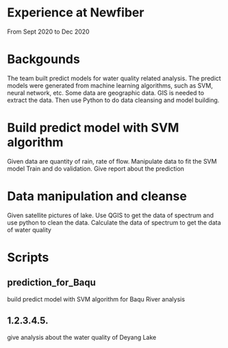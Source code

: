 # Experience at Newfiber
From Sept 2020 to Dec 2020

# Backgounds
The team built predict models for water quality related analysis.
The predict models were generated from machine learning algorithms, such as SVM, neural network, etc.
Some data are geographic data. GIS is needed to extract the data.
Then use Python to do data cleansing and model building.

# Build predict model with SVM algorithm
Given data are quantity of rain, rate of flow.
Manipulate data to fit the SVM model
Train and do validation. Give report about the prediction

# Data manipulation and cleanse
Given satellite pictures of lake.
Use QGIS to get the data of spectrum and use python to clean the data.
Calculate the data of spectrum to get the data of water quality

# Scripts

## prediction_for_Baqu
build predict model with SVM algorithm for Baqu River analysis

## 1.2.3.4.5.
give analysis about the water quality of Deyang Lake
